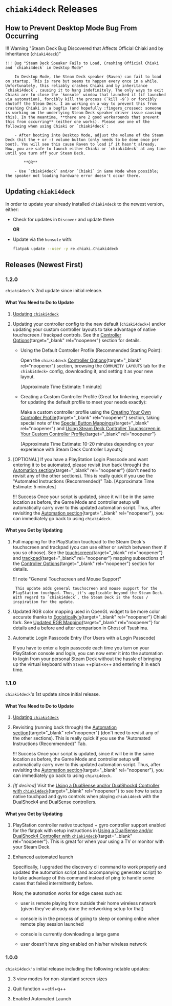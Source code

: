 # `chiaki4deck` Releases

## How to Prevent Desktop Mode Bug From Occurring

!!! Warning "Steam Deck Bug Discovered that Affects Official Chiaki and by Inheritance (`chiaki4deck`)"

    !!! Bug "Steam Deck Speaker Fails to Load, Crashing Official Chiaki and `chiaki4deck` in Desktop Mode"

        In Desktop Mode, the Steam Deck speaker (Raven) can fail to load on startup. This is rare but seems to happen every once in a while. Unfortunately, this reliably crashes Chiaki and by inheritance `chiaki4deck`, causing it to hang indefinitely. The only ways to exit Chiaki are to close the `konsole` window that launched it (if launched via automation), forcibly kill the process (`kill -9`) or forcibly shutoff the Steam Deck. I am working on a way to prevent this from crashing Chiaki in a bugfix (and hopefully :fingers_crossed: someone is working on the underlying Steam Deck speaker driver issue causing this). In the meantime, **there are 2 good workarounds that prevent this from occurring** (either one works). Please use one of the following when using Chiaki or `chiaki4deck`:
        
        - After booting into Desktop Mode, adjust the volume of the Steam Deck (hit the + or -) volume button (only needs to be done once per boot). You will see this cause Raven to load if it hasn't already. Now, you are safe to launch either Chiaki or `chiaki4deck` at any time until you turn off your Steam Deck.

            **OR**

        - Use `chiaki4deck` and/or `Chiaki` in Game Mode when possible; the speaker not loading hardware error doesn't occur there.

## Updating `chiaki4deck`

In order to update your already installed `chiaki4deck` to the newest version, either:

- Check for updates in `Discover` and update there

    **OR**

- Update via the `konsole` with:

    ``` bash
    flatpak update --user -y re.chiaki.Chiaki4deck
    ```

## Releases (Newest First)

### 1.2.0

`chiaki4deck`'s 2nd update since initial release.

#### What You Need to Do to Update

1. [Updating `chiaki4deck`](#updating-chiaki4deck)

2. Updating your controller config to the new default (`chiaki4deck+`) and/or updating your custom controller layouts to take advantage of native touchscreen / trackpad controls. See the [Controller Options](../setup/controlling.md#default-controller-profile){target="_blank" rel="noopener"} section for details. 

    - Using the Default Controller Profile (Recommended Starting Point):
    
        Open the `chiaki4deck` [Controller Options](../setup/controlling.md#default-controller-profile){target="_blank" rel="noopener"} section, browsing the `COMMUNITY LAYOUTS` tab for the `chiaki4deck+` config, downloading it, and setting it as your new layout. 
        
        [Approximate Time Estimate: 1 minute]
        
    - Creating a Custom Controller Profile (Great for tinkering, especially for updating the default profile to meet your needs exactly):
    
        Make a custom controller profile using the [Creating Your Own Controller Profile](../setup/controlling.md#creating-your-own-controller-profile){target="_blank" rel="noopener"} section, taking special note of the [Special Button Mappings](../setup/controlling.md#special-button-mappings-you-need-to-assign-these-yourself){target="_blank" rel="noopener"} and [Using Steam Deck Controller Touchscreen in Your Custom Controller Profile](../setup/controlling.md#using-steam-deck-controller-touchscreen-in-your-custom-controller-profile){target="_blank" rel="noopener"}

        [Approximate Time Estimate: 10-20 minutes depending on your experience with Steam Deck Controller Layouts]

3. [OPTIONAL] If you have a PlayStation Login Passcode and want entering it to be automated, please revisit (run back through) the [Automation section](../setup/automation.md){target="_blank" rel="noopener"} (don't need to revisit any of the other sections). This is really quick if you use the "Automated Instructions (Recommended)" Tab. [Approximate Time Estimate: 5 minutes]

    !!! Success
        Once your script is updated, since it will be in the same location as before, the Game Mode and controller setup will automatically carry over to this updated automation script. Thus, after revisiting the [Automation section](../setup/automation.md){target="_blank" rel="noopener"}, you can immediately go back to using `chiaki4deck`.

#### What you Get by Updating

1. Full mapping for the PlayStation touchpad to the Steam Deck's touchscreen and trackpad (you can use either or switch between them if you so choose). See the [touchscreen](../setup/controlling.md#using-steam-deck-controller-touchscreen-in-your-custom-controller-profile){target="_blank" rel="noopener"} and [trackpad](../setup/controlling.md#default-chiaki4deck-layout-trackpad-mapping){target="_blank" rel="noopener"} mapping subsections of the [Controller Options](../setup/controlling.md#default-controller-profile){target="_blank" rel="noopener"} section for details.

    !!! note "General Touchscreen and Mouse Support"
        
        This update adds general touchscreen and mouse support for the PlayStation touchpad. Thus, it's applicable beyond the Steam Deck. With regard to `chiaki4deck`, the Steam Deck is the focus / inspiration for the update.

2. Updated RGB color mapping used in OpenGL widget to be more color accurate thanks to [Egoistically's](https://github.com/Egoistically){target="_blank" rel="noopener"} Chiaki fork. See [Updated RGB Mapping](done.md#updated-rgb-mapping){target="_blank" rel="noopener"} for details and a before and after comparison in Ghost of Tsushima.

3. Automatic Login Passcode Entry (For Users with a Login Passcode)

    If you have to enter a login passcode each time you turn on your PlayStation console and login, you can now enter it into the automation to login from your personal Steam Deck without the hassle of bringing up the virtual keyboard with `Steam` ++plus+x++ and entering it in each time.

### 1.1.0

`chiaki4deck`'s 1st update since initial release.

#### What You Need to Do to Update

1. [Updating `chiaki4deck`](#updating-chiaki4deck)

2. Revisiting (running back through) the [Automation section](../setup/automation.md){target="_blank" rel="noopener"} (don't need to revisit any of the other sections). This is really quick if you use the "Automated Instructions (Recommended)" Tab. 

    !!! Success
        Once your script is updated, since it will be in the same location as before, the Game Mode and controller setup will automatically carry over to this updated automation script. Thus, after revisiting the [Automation section](../setup/automation.md){target="_blank" rel="noopener"}, you can immediately go back to using `chiaki4deck`.

3. *[If desired]* Visit the [Using a DualSense and/or DualShock4 Controller with `chiaki4deck`](../setup/controlling.md#using-a-dualsense-andor-dualshock4-controller-with-chiaki4deck){target="_blank" rel="noopener"} to see how to setup native touchpad and gyro controls when playing `chiaki4deck` with the DualShock4 and DualSense controllers.

#### What you Get by Updating

1. PlayStation controller native touchpad + gyro controller support enabled for the flatpak with setup instructions in [Using a DualSense and/or DualShock4 Controller with `chiaki4deck`](../setup/controlling.md#using-a-dualsense-andor-dualshock4-controller-with-chiaki4deck){target="_blank" rel="noopener"}. This is great for when your using a TV or monitor with your Steam Deck.

2. Enhanced automated launch

    Specifically, I upgraded the discovery cli command to work properly and updated the automation script (and accompanying generator script) to to take advantage of this command instead of ping to handle some cases that failed intermittently before.

    Now, the automation works for edge cases such as:

    - user is remote playing from outside their home wireless network (given they've already done the networking setup for that)

    - console is in the process of going to sleep or coming online when remote play session launched

    - console is currently downloading a large game

    - user doesn't have ping enabled on his/her wireless network

### 1.0.0

`chiaki4deck's` initial release including the following notable updates:

1. 3 view modes for non-standard screen sizes 

2. Quit function ++ctrl+q++

3. Enabled Automated Launch